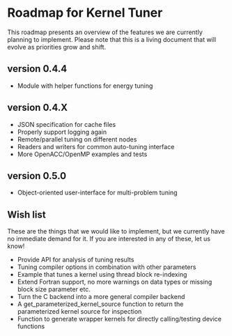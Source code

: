 # Roadmap for Kernel Tuner

This roadmap presents an overview of the features we are currently planning to
implement. Please note that this is a living document that will evolve as
priorities grow and shift.

## version 0.4.4

 * Module with helper functions for energy tuning

## version 0.4.X

 * JSON specification for cache files
 * Properly support logging again
 * Remote/parallel tuning on different nodes
 * Readers and writers for common auto-tuning interface
 * More OpenACC/OpenMP examples and tests

## version 0.5.0

 * Object-oriented user-interface for multi-problem tuning


## Wish list

These are the things that we would like to implement, but we currently have no
immediate demand for it. If you are interested in any of these, let us know!

 * Provide API for analysis of tuning results
 * Tuning compiler options in combination with other parameters
 * Example that tunes a kernel using thread block re-indexing
 * Extend Fortran support, no more warnings on data types or missing block size parameter etc.
 * Turn the C backend into a more general compiler backend
 * A get_parameterized_kernel_source function to return the parameterized kernel source for inspection
 * Function to generate wrapper kernels for directly calling/testing device functions

